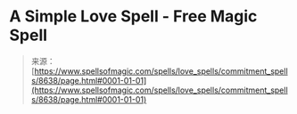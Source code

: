 <!--yml
category: 未分类
date: 2024-06-12 18:44:06
-->

# A Simple Love Spell - Free Magic Spell

> 来源：[https://www.spellsofmagic.com/spells/love_spells/commitment_spells/8638/page.html#0001-01-01](https://www.spellsofmagic.com/spells/love_spells/commitment_spells/8638/page.html#0001-01-01)